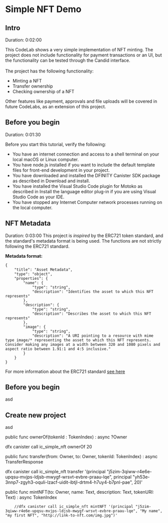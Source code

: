 # Simple NFT Demo

## Intro
Duration: 0:02:00

This CodeLab shows a very simple implementation of NFT minting. The project does not include functionality for payment transactions or an UI, but the functionality can be tested through the Candid interface.<br><br>The project has the following functionality:

- Minting a NFT
- Transfer ownership
- Checking ownership of a NFT

Other features like payment, approvals and file uploads will be covered in future CodeLabs, as an extension of this project.

## Before you begin
Duration: 0:01:30

Before you start this tutorial, verify the following:
* You have an internet connection and access to a shell terminal on your local macOS or Linux computer.
* You have node.js installed if you want to include the default template files for front-end development in your project.
* You have downloaded and installed the DFINITY Canister SDK package as described in Download and install.
* You have installed the Visual Studio Code plugin for Motoko as described in Install the language editor plug-in if you are using Visual Studio Code as your IDE.
* You have stopped any Internet Computer network processes running on the local computer.

## NFT Metadata
Duration: 0:03:00
This project is *inspired* by the ERC721 token standard, and the standard's metadata format is being used. The functions are not strictly following the ERC721 standard.

**Metadata format:**
```
{
    "title": "Asset Metadata",
    "type": "object",
    "properties": {
        "name": {
            "type": "string",
            "description": "Identifies the asset to which this NFT represents"
        },
        "description": {
            "type": "string",
            "description": "Describes the asset to which this NFT represents"
        },
        "image": {
            "type": "string",
            "description": "A URI pointing to a resource with mime type image/* representing the asset to which this NFT represents. Consider making any images at a width between 320 and 1080 pixels and aspect ratio between 1.91:1 and 4:5 inclusive."
        }
    }
}
```

For more information about the ERC721 standard [see here](https://eips.ethereum.org/EIPS/eip-721)


## Before you begin

asd

## Create new project

asd


public func ownerOf(tokenId : TokenIndex) : async ?Owner 

dfx canister call ic_simple_nft ownerOf 20





public func transfer(from: Owner, to: Owner, tokenId: TokenIndex) : async TransferResponse 

dfx canister call ic_simple_nft transfer '(principal "j5zim-3qiww-r4e6e-upqsu-mvjps-ldjsb-mwygf-wrsvt-evbre-praau-lqe", principal "yh53e-3nnp7-zgyh3-oquli-lzacf-uidit-ibtjl-drtm4-h7uy4-b7pnl-pae", 20)'




public func mintNFT(to: Owner, name: Text, description: Text, tokenURI: Text) : async TokenIndex 

        //dfx canister call ic_simple_nft mintNFT '(principal "j5zim-3qiww-r4e6e-upqsu-mvjps-ldjsb-mwygf-wrsvt-evbre-praau-lqe", "My name", "my first NFT", "http://link-to-nft.com/img.jpg")'








